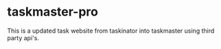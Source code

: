 # taskmaster-pro

This is a updated task website from taskinator into taskmaster using third party api's.

